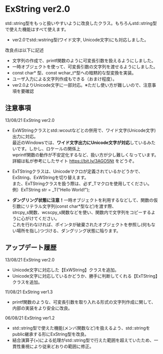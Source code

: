 # ExString ver2.0
std::string型をもっと扱いやすいように改良したクラス。もちろんstd::string型で使えた機能はすべて使えます。
 - ver2.0でstd::wstring型(ワイド文字, Unicode文字)にも対応しました。

改良点は以下に記述

- 文字列の作成で、printf関数のように可変長引数を扱えるようにしました。
- 一時オブジェクトを使って、可変長引数の文字列を渡せるようにしました。
- const char* 型、const wchar_t*型への暗黙的な型変換を実装。
- ユーザ入力による文字列作成もできる（おまけ程度）。
- ver2.0よりUnicode文字に一部対応。※ただし使い方が難しいので、注意事項を要確認

## 注意事項

13/08/21 ExString ver2.0
- ExWStringクラスとstd::wcoutなどとの併用で、ワイド文字(Unicode文字)出力に対応。  
最近のWindowsでは、<b>ワイド文字出力にUnicode文字が対応</b>しているみたいです。しかし、ロケールの関係上  
wprintf関数の動作が不安定化するなど、扱い方が少し難しくなっています。  
詳細は私が参考にしたサイト https://bit.ly/3AGO5Nt をどうぞ。  

- ExTStringクラスは、Unicodeマクロが定義されているかどうかで、ExString、ExWStringを切り替えます。  
また、ExTStringクラスを扱う際は、必ず_Tマクロを使用してください。  
例）ExTString str = _T("Hello World!");  

- <b>ダングリング状態に注意！</b>一時オブジェクトを利用するなどして、関数の仮引数にリテラル文字列(const char*型など)を渡す際、  
strcpy_s関数、wcscpy_s関数などを使い、関数内で文字列をコピーするように心がけてください。  
これを行わなければ、ポインタが破棄されたオブジェクトを参照し(何もない場所を指し)つづける、ダングリング状態に陥ります。  

## アップデート履歴

13/08/21 ExString ver2.0
- Unicode文字に対応した【ExWString】クラスを追加。
- Unicode文字に対応しているかどうか、勝手に判断してくれる【ExTString】クラスを追加。

11/08/21 ExString ver1.3
- printf関数のような、可変長引数を取り入れる形式の文字列作成に関して、内部の実装をより安全に改良。

06/08/21 ExString ver1.2
- std::string型で使えた機能(メンバ関数など)を扱えるよう、std::stringをpublic継承する形にExString型を改良。
- 結合演算子(+)による処理がstd::string型で行えた範囲を超えていたため、一貫性重視により従来どおりの範囲に修正。
